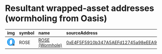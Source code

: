 
Resultant wrapped-asset addresses (wormholing from Oasis)
===================================
  
| img                                                                                              | symbol   | name                                                           | sourceAddress                                                                                                                    | solAddress   | solMarkets   | ethAddress   | ethMarkets   | terraAddress   | terraMarkets   | bscAddress   | bscMarkets   | maticAddress   | maticMarkets   | avaxAddress   | avaxMarkets   | symbol   |
|:-------------------------------------------------------------------------------------------------|:---------|:---------------------------------------------------------------|:---------------------------------------------------------------------------------------------------------------------------------|:-------------|:-------------|:-------------|:-------------|:---------------|:---------------|:-------------|:-------------|:---------------|:---------------|:--------------|:--------------|:-----------------|
| ![ROSE](https://raw.githubusercontent.com/certusone/wormhole-token-list/main/assets/ROSE_wh.png) | ROSE     | [ROSE (Wormhole)](http://coingecko.com/en/coins/oasis-network) | [0xE4F5F5910b347A5AEFd12745a98eEEA97F69180e](https://explorer.oasis.updev.si/address/0xE4F5F5910b347A5AEFd12745a98eEEA97F69180e) |              |              |              |              |                |                |              |              |                |                |               |               | ROSE             |